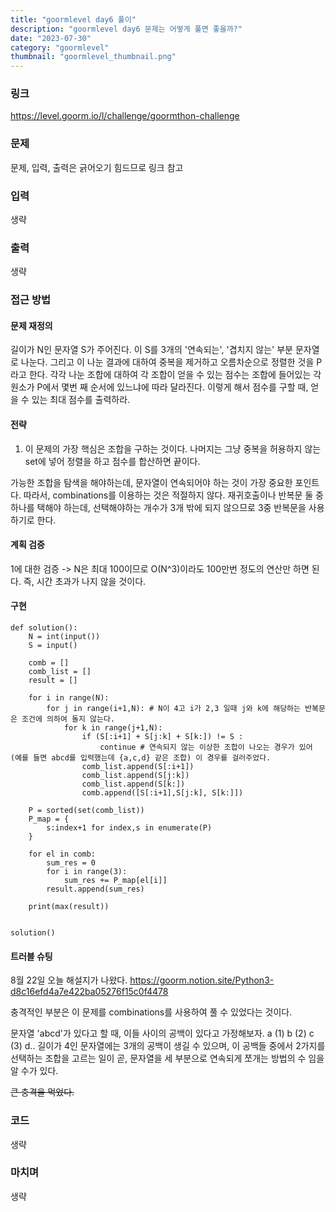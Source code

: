 ```yaml
---
title: "goormlevel day6 풀이"
description: "goormlevel day6 문제는 어떻게 풀면 좋을까?"
date: "2023-07-30"
category: "goormlevel"
thumbnail: "goormlevel_thumbnail.png"
---
```


### 링크

https://level.goorm.io/l/challenge/goormthon-challenge

### 문제

문제, 입력, 출력은 긁어오기 힘드므로 링크 참고

### 입력

생략

### 출력

생략

### 접근 방법

#### 문제 재정의

길이가 N인 문자열 S가 주어진다. 이 S를 3개의 '연속되는', '겹치지 않는' 부분 문자열로 나눈다. 그리고 이 나눈 결과에 대하여 중복을 제거하고 오름차순으로 정렬한 것을 P라고 한다. 각각 나눈 조합에 대하여 각 조합이 얻을 수 있는 점수는 조합에 들어있는 각 원소가 P에서 몇번 째 순서에 있느냐에 따라 달라진다. 이렇게 해서 점수를 구할 때, 얻을 수 있는 최대 점수를 출력하라.

#### 전략

1. 이 문제의 가장 핵심은 조합을 구하는 것이다. 나머지는 그냥 중복을 허용하지 않는 set에 넣어 정렬을 하고 점수를 합산하면 끝이다.

가능한 조합을 탐색을 해야하는데, 문자열이 연속되어야 하는 것이 가장 중요한 포인트다. 따라서, combinations를 이용하는 것은 적절하지 않다. 재귀호출이나 반복문 둘 중 하나를 택해야 하는데, 선택해야하는 개수가 3개 밖에 되지 않으므로 3중 반복문을 사용하기로 한다.

#### 계획 검증

1에 대한 검증 -> N은 최대 100이므로 O(N^3)이라도 100만번 정도의 연산만 하면 된다. 즉, 시간 초과가 나지 않을 것이다.

#### 구현

```
def solution():
	N = int(input())
	S = input()

	comb = []
	comb_list = []
	result = []

	for i in range(N):
		for j in range(i+1,N): # N이 4고 i가 2,3 일때 j와 k에 해당하는 반복문은 조건에 의하여 돌지 않는다.
			for k in range(j+1,N):
				if (S[:i+1] + S[j:k] + S[k:]) != S :
					continue # 연속되지 않는 이상한 조합이 나오는 경우가 있어 (예를 들면 abcd를 입력했는데 {a,c,d} 같은 조합) 이 경우를 걸러주었다.
				comb_list.append(S[:i+1])
				comb_list.append(S[j:k])
				comb_list.append(S[k:])
				comb.append([S[:i+1],S[j:k], S[k:]])

	P = sorted(set(comb_list))
	P_map = {
		s:index+1 for index,s in enumerate(P)
	}

	for el in comb:
		sum_res = 0
		for i in range(3):
			sum_res += P_map[el[i]]
		result.append(sum_res)

	print(max(result))


solution()

```

#### 트러블 슈팅

8월 22일 오늘 해설지가 나왔다.
https://goorm.notion.site/Python3-d8c16efd4a7e422ba05276f15c0f4478

충격적인 부분은 이 문제를 combinations를 사용하여 풀 수 있었다는 것이다.

문자열 'abcd'가 있다고 할 때, 이들 사이의 공백이 있다고 가정해보자. a (1) b (2) c (3) d..
길이가 4인 문자열에는 3개의 공백이 생길 수 있으며, 이 공백들 중에서 2가지를 선택하는 조합을 고르는 일이 곧, 문자열을 세 부분으로 연속되게 쪼개는 방법의 수 임을 알 수가 있다.

~~큰 충격을 먹었다.~~

### 코드

생략

### 마치며

생략
